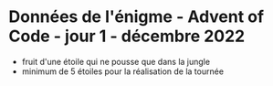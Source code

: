 # Données de l'énigme - Advent of Code - jour 1 - décembre 2022

- fruit d'une étoile qui ne pousse que dans la jungle
- minimum de 5 étoiles pour la réalisation de la tournée
